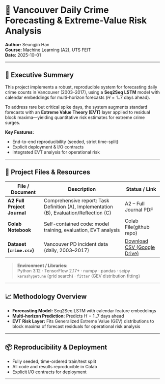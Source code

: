 # 🚨 Vancouver Daily Crime Forecasting & Extreme-Value Risk Analysis

**Author:** Seungjin Han  
**Course:** Machine Learning (A2), UTS FEIT  
**Date:** 2025-10-01

---

## 📄 Executive Summary

This project implements a robust, reproducible system for forecasting daily crime counts in Vancouver (2003–2017), using a **Seq2Seq LSTM** model with calendar embeddings for multi-horizon forecasts ($H = 1..7$ days ahead).

To address rare but critical spike days, the system augments standard forecasts with an **Extreme Value Theory (EVT)** layer applied to residual block maxima—yielding quantitative risk estimates for extreme crime surges.

**Key Features:**
- End-to-end reproducibility (seeded, strict time-split)
- Explicit deployment & I/O contracts
- Integrated EVT analysis for operational risk

---

## 🔗 Project Files & Resources

| File / Document             | Description                                                                        | Status / Link                                                                                       |
|-----------------------------|------------------------------------------------------------------------------------|-----------------------------------------------------------------------------------------------------|
| **A2 Full Project Journal** | Comprehensive report: Task Definition (A), Implementation (B), Evaluation/Reflection (C) | A2 – Full Journal PDF                                                                              |
| **Colab Notebook**          | Self-contained code: model training, evaluation, EVT analysis                      | Colab File(github repo)                                                                                         |
| **Dataset (`crime.csv`)**   | Vancouver PD incident data (daily, 2003–2017)                                     | [Download CSV (Google Drive)](https://drive.google.com/file/d/1RO1h4JfhLKDZd6OtXeDGo0VhgkR9YZWP/view?usp=share_link) |

> **Environment / Libraries:**  
> Python 3.12 · TensorFlow 2.17+ · numpy · pandas · scipy  
> `kerashypetune` (grid search) · `fitter` (GEV distribution fitting)

---

## 📈 Methodology Overview

- **Forecasting Model:** Seq2Seq LSTM with calendar feature embeddings
- **Multi-horizon Prediction:** Predicts $H=1..7$ days ahead
- **EVT Risk Layer:** Fits Generalized Extreme Value (GEV) distributions to block maxima of forecast residuals for operational risk analysis

---

## 📦 Reproducibility & Deployment

- Fully seeded, time-ordered train/test split
- All code and results reproducible in Colab
- Explicit I/O contracts for deployment

---
